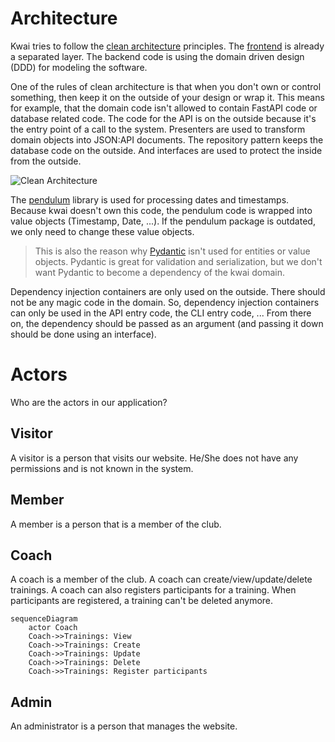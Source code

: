 Architecture
============

Kwai tries to follow the [clean architecture](http://cleancoder.com) principles. The [frontend]() is already a
separated layer. The backend code is using the domain driven design (DDD) for modeling the software.

One of the rules of clean architecture is that when you don't own or control something, then keep it on the
outside of your design or wrap it. This means for example, that the domain code isn't allowed to contain FastAPI code
or database related code. The code for the API is on the outside because it's the entry point of a call to the system.
Presenters are used to transform domain objects into JSON:API documents. The repository pattern keeps the
database code on the outside. And interfaces are used to protect the inside from the outside.

![Clean Architecture](/kwai/images/clean_architecture.jpg)

The [pendulum](https://pendulum.eustace.io/) library is used for processing dates and timestamps. Because kwai doesn't
own this code, the pendulum code is wrapped into value objects (Timestamp, Date, ...). If the pendulum package is
outdated, we only need to change these value objects.

> This is also the reason why [Pydantic](https://docs.pydantic.dev/latest/) isn't used for entities or value objects.
> Pydantic is great for validation and serialization, but we don't want Pydantic to become a dependency of the kwai
> domain.

Dependency injection containers are only used on the outside. There should not be any magic code in the domain.
So, dependency injection containers can only be used in the API entry code, the CLI entry code, ... From there on,
the dependency should be passed as an argument (and passing it down should be done using an interface).

Actors
======

Who are the actors in our application?

Visitor
-------

A visitor is a person that visits our website. He/She does not have any permissions and is
not known in the system.

Member
------

A member is a person that is a member of the club.

Coach
-----

A coach is a member of the club. A coach can create/view/update/delete trainings. A coach can also registers
participants for a training. When participants are registered, a training can't be deleted anymore.

````mermaid
sequenceDiagram
    actor Coach
    Coach->>Trainings: View
    Coach->>Trainings: Create
    Coach->>Trainings: Update
    Coach->>Trainings: Delete
    Coach->>Trainings: Register participants
````

Admin
-----

An administrator is a person that manages the website.

